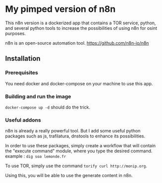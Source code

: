 # My pimped version of n8n

This n8n version is a dockerized app that contains a TOR service, python, and several python tools to increase the possibilities of using n8n for osint purposes.

n8n is an open-source automation tool. https://github.com/n8n-io/n8n

## Installation

### Prerequisites

You need docker and docker-compose on your machine to use this app.


### Building and run the image

```docker-compose up -d``` should do the trick.

### Useful addons

n8n is already a really powerful tool. But I add some useful python packages such as js, trafilatura, dnstools to enhance its possibilities.

In order to use these packages, simply create a workflow that will contain the "execute command" module, where you type the desired command. example : ```dig soa lemonde.fr```

To use TOR, simply  use the command ```torify curl http://monip.org```.

Using this, you will be able to use the generate content in n8n. 